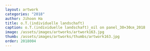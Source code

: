 ```yaml
---
layout: artwork 
categories: "2018" 
author: Jihoon Ha 
title: o.T.(individuelle landschaft) 
caption: o.T.(individuelle landschaft)_oil on panel_30×30㎝_2018 
image: /assets/images/artworks/artwork163.jpg 
thumb: /assets/images/artworks/thumbs/artwork163.jpg 
order: 2018004 
---
```

